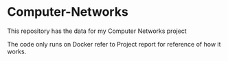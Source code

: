 ﻿# Computer-Networks
This repository has the data for my Computer Networks project

The code only runs on Docker refer to Project report for reference of how it works.
